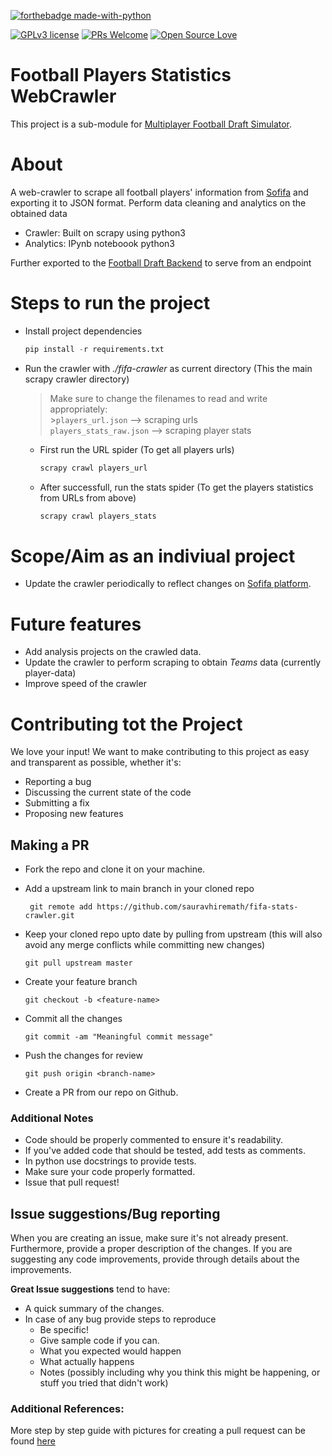 [![forthebadge made-with-python](http://ForTheBadge.com/images/badges/made-with-python.svg)](https://www.python.org/)

[![GPLv3 license](https://img.shields.io/badge/License-GPLv3-blue.svg)](http://perso.crans.org/besson/LICENSE.html)
[![PRs Welcome](https://img.shields.io/badge/PRs-welcome-brightgreen.svg?style=flat-square)]()
[![Open Source Love](https://badges.frapsoft.com/os/v3/open-source.svg?v=103)](https://github.com/ellerbrock/open-source-badges/)

# Football Players Statistics WebCrawler

This project is a sub-module for [Multiplayer Football Draft Simulator](https://github.com/sauravhiremath/fifa).

# About

A web-crawler to scrape all football players' information from [Sofifa](https://sofifa.com/players) and exporting it to JSON format. Perform data cleaning and analytics on the obtained data

- Crawler: Built on scrapy using python3
- Analytics: IPynb noteboook python3

Further exported to the [Football Draft Backend](https://github.com/sauravhiremath/fifa-api) to serve from an endpoint

# Steps to run the project

- Install project dependencies <br>

  ```python
  pip install -r requirements.txt
  ```

- Run the crawler with _./fifa-crawler_ as current directory (This the main scrapy crawler directory)

  > Make sure to change the filenames to read and write appropriately: <br/> >`players_url.json` --> scraping urls <br/> `players_stats_raw.json` --> scraping player stats

  - First run the URL spider (To get all players urls)
    ```python
    scrapy crawl players_url
    ```
  - After successfull, run the stats spider (To get the players statistics from URLs from above)
    ```python
    scrapy crawl players_stats
    ```

# Scope/Aim as an indiviual project

- Update the crawler periodically to reflect changes on [Sofifa platform](https://sofifa.com/players).

# Future features

- Add analysis projects on the crawled data.
- Update the crawler to perform scraping to obtain _Teams_ data (currently player-data)
- Improve speed of the crawler

# Contributing tot the Project

We love your input! We want to make contributing to this project as easy and transparent as possible, whether it's:

- Reporting a bug
- Discussing the current state of the code
- Submitting a fix
- Proposing new features

## Making a PR

- Fork the repo and clone it on your machine.
- Add a upstream link to main branch in your cloned repo

  ```
   git remote add https://github.com/sauravhiremath/fifa-stats-crawler.git

  ```

- Keep your cloned repo upto date by pulling from upstream (this will also avoid any merge conflicts while committing new changes)

  ```
  git pull upstream master
  ```

- Create your feature branch
  ```
  git checkout -b <feature-name>
  ```
- Commit all the changes
  ```
  git commit -am "Meaningful commit message"
  ```
- Push the changes for review
  ```
  git push origin <branch-name>
  ```
- Create a PR from our repo on Github.

### Additional Notes

- Code should be properly commented to ensure it's readability.
- If you've added code that should be tested, add tests as comments.
- In python use docstrings to provide tests.
- Make sure your code properly formatted.
- Issue that pull request!

## Issue suggestions/Bug reporting

When you are creating an issue, make sure it's not already present. Furthermore, provide a proper description of the changes. If you are suggesting any code improvements, provide through details about the improvements.

**Great Issue suggestions** tend to have:

- A quick summary of the changes.
- In case of any bug provide steps to reproduce
  - Be specific!
  - Give sample code if you can.
  - What you expected would happen
  - What actually happens
  - Notes (possibly including why you think this might be happening, or stuff you tried that didn't work)

### Additional References:

More step by step guide with pictures for creating a pull request can be found [here](https://opensource.com/article/19/7/create-pull-request-github)
